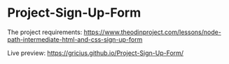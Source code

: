 # Project-Sign-Up-Form
The project requirements: https://www.theodinproject.com/lessons/node-path-intermediate-html-and-css-sign-up-form

Live preview: https://gricius.github.io/Project-Sign-Up-Form/